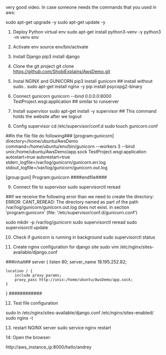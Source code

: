 very good video.
In case someone needs the commands that you used in aws:

sudo apt-get upgrade -y
sudo apt-get update -y

1. Deploy Python virtual env
sudo apt-get install python3-venv -y
python3 -m venv env

2. Activate env
source env/bin/activate

3. Install Django
pip3 install django

4. Clone the git project
git clone https://github.com/ShobiExplains/AwsDemo.git

5. Instal NGINX and GUNICORN
pip3 install gunicorn ## install without sudo..
sudo apt-get install nginx -y
pip install psycopg2-binary

6. Connect gunicorn
gunicorn --bind 0.0.0.0:8000 TestProject.wsgi:application ## similar to runserver

7. Install supervisor
sudo apt-get install -y supervisor ## This command holds the website after we logout

8. Config supervisor
cd /etc/supervisor/conf.d
sudo touch gunicorn.conf

##In the file file do following###
[program:gunicorn]
directory=/home/ubuntu/AwsDemo
command=/home/ubuntu/env/bin/gunicorn --workers 3 --bind  unix:/home/ubuntu/AwsDemo/app.sock TestProject.wsgi:application
autostart=true
autorestart=true
stderr_logfile=/var/log/gunicorn/gunicorn.err.log
stdout_logfile=/var/log/gunicorn/gunicorn.out.log

[group:guni]
Program:gunicorn
####endfile####


9. Connect file to supervisor
sudo supervisorctl reread

##if we receive the following error than we need to create the directory:
ERROR: CANT_REREAD: The directory named as part of the path /var/log/gunicorn/gunicorn.out.log does not exist. in section 'program:gunicorn' (file: '/etc/supervisor/conf.d/gunicorn.conf')

sudo mkdir -p /var/log/gunicorn
sudo supervisorctl reread
sudo supervisorctl update

10. Check if gunicorn is running in background
sudo supervisorctl status

11. Create nginx configuration for django site
sudo vim /etc/nginx/sites-available/django.conf

###inhalt##
server {
    listen 80;
    server_name 18.195.252.82;

    location / {
        include proxy_params;
        proxy_pass http://unix:/home/ubuntu/AwsDemo/app.sock;
    }
}
############

12. Test file configuration

sudo ln /etc/nginx/sites-available/django.conf /etc/nginx/sites-enabled/
sudo nginx -t


13. restart NGINX server
sudo service nginx restart



14: Open the browser:


http://aws_instance_ip:8000/hello/andrey